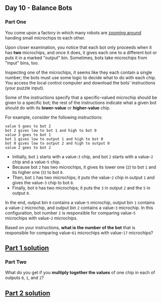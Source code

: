 ## Day 10 - Balance Bots

### Part One

You come upon a factory in which many robots are [zooming around][1] handing small microchips
to each other.

Upon closer examination, you notice that each bot only proceeds when it has **two** microchips,
and once it does, it gives each one to a different bot or puts it in a marked "output" bin.
Sometimes, bots take microchips from "input" bins, too.

Inspecting one of the microchips, it seems like they each contain a single number; the bots must
use some logic to decide what to do with each chip. You access the local control computer and
download the bots' instructions (your puzzle input).

Some of the instructions specify that a specific-valued microchip should be given to a specific
bot; the rest of the instructions indicate what a given bot should do with its **lower-value** or
**higher-value** chip.

For example, consider the following instructions:

```
value 5 goes to bot 2
bot 2 gives low to bot 1 and high to bot 0
value 3 goes to bot 1
bot 1 gives low to output 1 and high to bot 0
bot 0 gives low to output 2 and high to output 0
value 2 goes to bot 2
```

 * Initially, bot `1` starts with a value-`3` chip, and bot `2` starts with a value-`2` chip
    and a value-`5` chip.
 * Because bot `2` has two microchips, it gives its lower one (`2`) to bot `1` and its higher
    one (`5`) to bot `0`.
 * Then, bot `1` has two microchips; it puts the value-`2` chip in output `1` and gives the
    value-`3` chip to bot `0`.
 * Finally, bot `0` has two microchips; it puts the `3` in output `2` and the `5` in output `0`.

In the end, output bin `0` contains a value-`5` microchip, output bin `1` contains a value-`2`
microchip, and output bin `2` contains a value-`3` microchip. In this configuration, bot number `2`
is responsible for comparing value-`5` microchips with value-`2` microchips.

Based on your instructions, **what is the number of the bot** that is responsible for comparing
value-`61` microchips with value-`17` microchips?

[Part 1 solution][2]
--------------------

### Part Two

What do you get if you **multiply together the values** of one chip in each of outputs `0`, `1`,
and `2`?

[Part 2 solution][3]
--------------------


[1]: https://www.youtube.com/watch?v=JnkMyfQ5YfY&t=40
[2]: part_1.py
[3]: part_2.py
